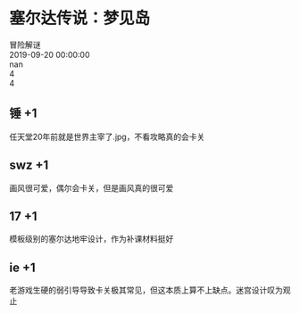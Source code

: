 



# 塞尔达传说：梦见岛
  
冒险解谜  
2019-09-20 00:00:00  
nan  
4  
4
## 锤 +1


任天堂20年前就是世界主宰了.jpg，不看攻略真的会卡关
## swz +1


画风很可爱，偶尔会卡关，但是画风真的很可爱
## 17 +1


模板级别的塞尔达地牢设计，作为补课材料挺好
## ie +1


老游戏生硬的弱引导导致卡关极其常见，但这本质上算不上缺点。迷宫设计叹为观止
